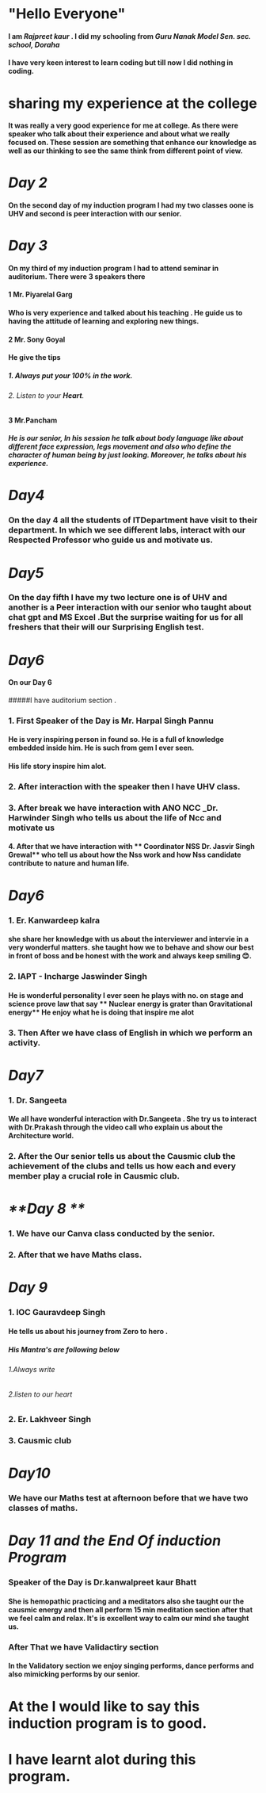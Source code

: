 # "Hello Everyone"

#### I am _**Rajpreet kaur**_ . I did my schooling from _**Guru Nanak Model Sen. sec. school, Doraha**_

#### I have very keen interest to learn coding but till now I did nothing in coding. 

# sharing my experience at the college

#### It was really a very good experience for me at college. As there were speaker who talk about their experience and about what we really focused on. These session are something that enhance our knowledge as well as our thinking to see the same think from different point of view. 

# _**Day 2**_

#### On the second day of my induction program  I had my two classes oone is UHV and second is peer interaction with our senior. 

# _**Day 3**_

#### On my third of my induction program I had to attend seminar in auditorium. There were 3 speakers there 

####  **1** **Mr. Piyarelal Garg**

#### Who is very experience and talked about his teaching . He guide us to having the attitude of learning and exploring new things. 

####  **2** **Mr. Sony Goyal**
#### He give the **tips** 
##### 1. Always put your **100%** in the work.
###### 2. Listen to your **Heart**.
 
####  **3** **Mr.Pancham**

##### He is our senior, In his session he talk about body language like about different face expression, legs movement and also who define the character of human being by just looking. Moreover, he talks about his experience. 

# _**Day4**_

### On the day **4** all the students of **ITDepartment** have visit to their department. In which we see different labs, interact with our **Respected Professor** who guide us and motivate us. 

# _**Day5**_

### On the day fifth I have my two lecture one is of **UHV** and another is a **Peer interaction** with our senior who taught about **chat gpt** and **MS Excel** .But  the surprise waiting for us for all freshers that their will our **Surprising English test**.

# _**Day6**_
#### On our  Day 6
#####I have auditorium section . 
 ### 1. First Speaker of the Day is Mr. Harpal Singh Pannu
#### He is very inspiring person in found so. He is a full of knowledge embedded inside him. He is such from gem I ever seen. 
#### His life story inspire him alot. 
 
### 2. After  interaction with the speaker then I have **UHV** class. 

### 3. After break we have interaction with **ANO NCC _Dr. Harwinder Singh** who tells us about the life of Ncc and motivate us 

#### 4. After that we have interaction with ** Coordinator NSS Dr. Jasvir Singh Grewal** who tell us about how the Nss work and how Nss candidate contribute to nature and human life. 

# _**Day6**_

### 1. Er. Kanwardeep kalra

#### she share her knowledge with us about the interviewer and intervie in a very wonderful matters. she taught how we to behave and show our best in front of boss and be honest with the work and always keep smiling 😊. 

### 2. IAPT - Incharge Jaswinder Singh 

#### He is wonderful personality I ever seen he plays with no. on stage and science prove law that say ** Nuclear energy is grater than Gravitational energy** He enjoy what he is doing that inspire me alot

### 3. Then After we have class of English in which we perform an activity. 

# _**Day7**_ 

### 1. Dr. Sangeeta 

#### We all have wonderful interaction with **Dr.Sangeeta** . She try us to interact  with **Dr.Prakash** through the video call who explain us about the Architecture world. 

### 2.  After the Our senior tells us about the **Causmic club** the achievement of the clubs and tells us how each and every member play a crucial role in Causmic club.

# _**Day 8 **_ 

### 1. We have our **Canva class** conducted by the senior. 
### 2. After that we have **Maths** class. 

# _**Day 9**_
### 1. **IOC  Gauravdeep Singh**

#### He tells us about his journey from  **Zero to hero** . 
##### His Mantra's are  following below
###### 1.Always write
###### 2.listen to our heart 

### 2. Er. Lakhveer Singh 
### 3. Causmic club

# _**Day10**_

### We have our Maths test at afternoon before that we have two classes of maths. 

# _**Day 11 and the End Of induction Program**_

### Speaker of the Day is **Dr.kanwalpreet kaur Bhatt**
#### She is hemopathic practicing and a meditators also she taught our the causmic energy and then all perform 15 min meditation section after that we feel calm and relax. It's is excellent way to calm our mind she taught us. 

### After That we have Validactiry section 
#### In the Validatory section we enjoy singing performs, dance performs and also mimicking performs by our senior. 

# At the I would like to say this induction program is to good. 
# I have learnt alot during this program. 

